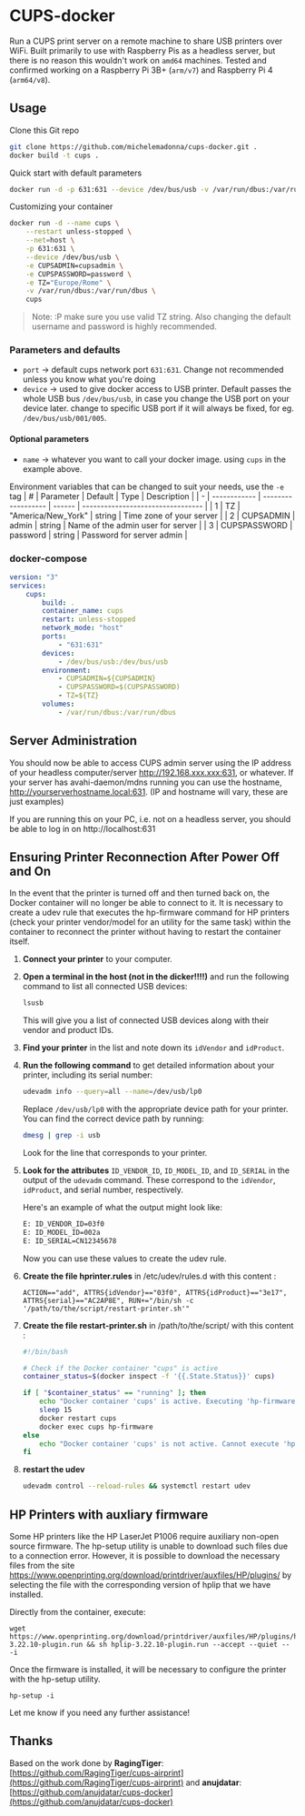# CUPS-docker

Run a CUPS print server on a remote machine to share USB printers over WiFi. Built primarily to use with Raspberry Pis as a headless server, but there is no reason this wouldn't work on `amd64` machines. Tested and confirmed working on a Raspberry Pi 3B+ (`arm/v7`) and Raspberry Pi 4 (`arm64/v8`).

## Usage
Clone this Git repo
```sh
git clone https://github.com/michelemadonna/cups-docker.git .
docker build -t cups .
```
 
Quick start with default parameters
```sh
docker run -d -p 631:631 --device /dev/bus/usb -v /var/run/dbus:/var/run/dbus --net=host --name cups cups
```

Customizing your container
```sh
docker run -d --name cups \
    --restart unless-stopped \
    --net=host \
    -p 631:631 \
    --device /dev/bus/usb \
    -e CUPSADMIN=cupsadmin \
    -e CUPSPASSWORD=password \
    -e TZ="Europe/Rome" \
    -v /var/run/dbus:/var/run/dbus \
    cups
```
> Note: :P make sure you use valid TZ string. Also changing the default username and password is highly recommended.

### Parameters and defaults
- `port` -> default cups network port `631:631`. Change not recommended unless you know what you're doing
- `device` -> used to give docker access to USB printer. Default passes the whole USB bus `/dev/bus/usb`, in case you change the USB port on your device later. change to specific USB port if it will always be fixed, for eg. `/dev/bus/usb/001/005`.

#### Optional parameters
- `name` -> whatever you want to call your docker image. using `cups` in the example above.

Environment variables that can be changed to suit your needs, use the `-e` tag
| # | Parameter    | Default            | Type   | Description                       |
| - | ------------ | ------------------ | ------ | --------------------------------- |
| 1 | TZ           | "America/New_York" | string | Time zone of your server          |
| 2 | CUPSADMIN    | admin              | string | Name of the admin user for server |
| 3 | CUPSPASSWORD | password           | string | Password for server admin         |

### docker-compose
```yaml
version: "3"
services:
    cups:
        build: .
        container_name: cups
        restart: unless-stopped
        network_mode: "host"
        ports:
            - "631:631"
        devices:
            - /dev/bus/usb:/dev/bus/usb
        environment:
            - CUPSADMIN=${CUPSADMIN}
            - CUPSPASSWORD=$(CUPSPASSWORD)
            - TZ=${TZ}
        volumes:
            - /var/run/dbus:/var/run/dbus
```

## Server Administration
You should now be able to access CUPS admin server using the IP address of your headless computer/server http://192.168.xxx.xxx:631, or whatever. If your server has avahi-daemon/mdns running you can use the hostname, http://yourserverhostname.local:631. (IP and hostname will vary, these are just examples)

If you are running this on your PC, i.e. not on a headless server, you should be able to log in on http://localhost:631

## Ensuring Printer Reconnection After Power Off and On
In the event that the printer is turned off and then turned back on, the Docker container will no longer be able to connect to it. It is necessary to create a udev rule that executes the hp-firmware command for HP printers (check your printer vendor/model for an utility for the same task) within the container to reconnect the printer without having to restart the container itself.

1. **Connect your printer** to your computer.
2. **Open a terminal in the host (not in the dicker!!!!)** and run the following command to list all connected USB devices:

    ```bash
    lsusb
    ```

    This will give you a list of connected USB devices along with their vendor and product IDs.

3. **Find your printer** in the list and note down its `idVendor` and `idProduct`.

4. **Run the following command** to get detailed information about your printer, including its serial number:

    ```bash
    udevadm info --query=all --name=/dev/usb/lp0
    ```

    Replace `/dev/usb/lp0` with the appropriate device path for your printer. You can find the correct device path by running:

    ```bash
    dmesg | grep -i usb
    ```

    Look for the line that corresponds to your printer.

5. **Look for the attributes** `ID_VENDOR_ID`, `ID_MODEL_ID`, and `ID_SERIAL` in the output of the `udevadm` command. These correspond to the `idVendor`, `idProduct`, and serial number, respectively.

    Here's an example of what the output might look like:
    
    ```bash
    E: ID_VENDOR_ID=03f0
    E: ID_MODEL_ID=002a
    E: ID_SERIAL=CN12345678
    ```

    Now you can use these values to create the udev rule.

6. **Create the file hprinter.rules** in /etc/udev/rules.d with this content :
    ```
    ACTION=="add", ATTRS{idVendor}=="03f0", ATTRS{idProduct}=="3e17", ATTRS{serial}=="AC2AP8E", RUN+="/bin/sh -c '/path/to/the/script/restart-printer.sh'"
    ```

7. **Create the file restart-printer.sh** in /path/to/the/script/ with this content :
    ```bash
    #!/bin/bash
    
    # Check if the Docker container "cups" is active
    container_status=$(docker inspect -f '{{.State.Status}}' cups)
    
    if [ "$container_status" == "running" ]; then
        echo "Docker container 'cups' is active. Executing 'hp-firmware' inside the container."
        sleep 15
        docker restart cups
        docker exec cups hp-firmware
    else
        echo "Docker container 'cups' is not active. Cannot execute 'hp-firmware'."
    fi
    ```

8. **restart the udev**
    ```bash
    udevadm control --reload-rules && systemctl restart udev
    ```

## HP Printers with auxliary firmware
Some HP printers like the HP LaserJet P1006 require auxiliary non-open source firmware. 
The hp-setup utility is unable to download such files due to a connection error. However, it is possible to download the necessary files from the site https://www.openprinting.org/download/printdriver/auxfiles/HP/plugins/ by selecting the file with the corresponding version of hplip that we have installed.

Directly from the container, execute: 
```
wget https://www.openprinting.org/download/printdriver/auxfiles/HP/plugins/hplip-3.22.10-plugin.run && sh hplip-3.22.10-plugin.run --accept --quiet -- -i 
```

Once the firmware is installed, it will be necessary to configure the printer with the hp-setup utility.
```
hp-setup -i
```
Let me know if you need any further assistance!

## Thanks
Based on the work done by **RagingTiger**: [https://github.com/RagingTiger/cups-airprint](https://github.com/RagingTiger/cups-airprint) and **anujdatar**: [https://github.com/anujdatar/cups-docker](https://github.com/anujdatar/cups-docker)
